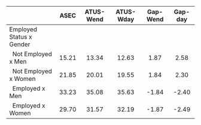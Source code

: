 
|                      |         ASEC |    ATUS-Wend |    ATUS-Wday |     Gap-Wend |      Gap-day |
| -------------------- | :----------: | :----------: | :----------: | :----------: | :----------: |
| Employed Status x Gender |              |              |              |              |              |
| &nbsp;&nbsp;Not Employed x Men |        15.21 |        13.34 |        12.63 |         1.87 |         2.58 |
| &nbsp;&nbsp;Not Employed x Women |        21.85 |        20.01 |        19.55 |         1.84 |         2.30 |
| &nbsp;&nbsp;Employed x Men |        33.23 |        35.08 |        35.63 |        -1.84 |        -2.40 |
| &nbsp;&nbsp;Employed x Women |        29.70 |        31.57 |        32.19 |        -1.87 |        -2.49 |


